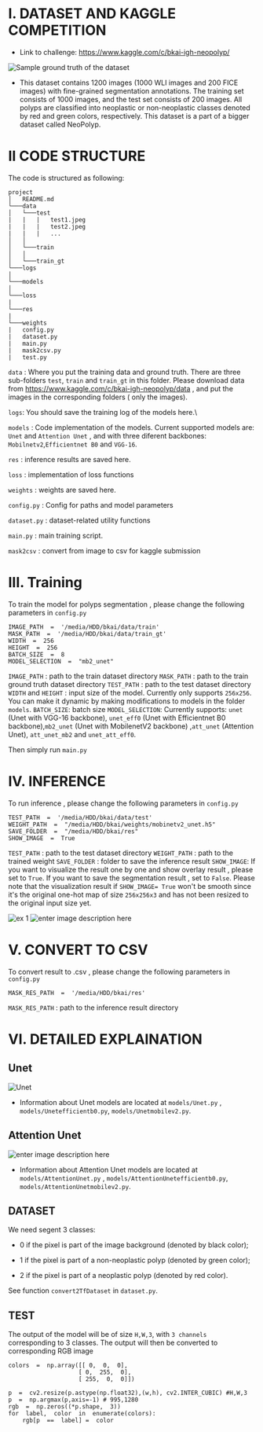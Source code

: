 # I. DATASET AND KAGGLE COMPETITION 
- Link to challenge: https://www.kaggle.com/c/bkai-igh-neopolyp/

![Sample ground truth of the dataset](https://production-media.paperswithcode.com/datasets/59a87a08-a2ae-4f94-8cd5-a8c4774f97f4.png)
-  This dataset contains 1200 images (1000 WLI images and 200 FICE images) with fine-grained segmentation annotations. The training set consists of 1000 images, and the test set consists of 200 images. All polyps are classified into neoplastic or non-neoplastic classes denoted by red and green colors, respectively. This dataset is a part of a bigger dataset called NeoPolyp.

# II CODE STRUCTURE 

The code is structured as following: 
```
project
│   README.md
└───data
│   └───test
|	|	|	test1.jpeg
|	|	|	test2.jpeg
|	|	|	...
│	│
│   └───train 
│	│
│   └───train_gt 
└───logs
│
└───models 
│
└───loss 
|
└───res 
|
└───weights
|	config.py
|	dataset.py
|	main.py
| 	mask2csv.py 
|	test.py	
```
`data` :  Where you put the training data and ground truth. There are three sub-folders `test`, `train` and `train_gt` in this folder. Please download data from https://www.kaggle.com/c/bkai-igh-neopolyp/data , and put the images in the corresponding folders ( only the images). 

`logs`: You should save the training log of the models here.\

`models` : Code implementation of the models. Current supported models are:  `Unet` and `Attention Unet` , and with three diferent backbones: `Mobilnetv2`,`Efficientnet B0` and  `VGG-16`.

`res` : inference results are saved here.

`loss` : implementation of loss functions

`weights` : weights are saved here.

`config.py` : Config for paths and model parameters 

`dataset.py` : dataset-related utility functions

`main.py` : main training script.

`mask2csv` : convert from image to csv for kaggle submission 

# III. Training 
To train the model for polyps segmentation , please change the following parameters in `config.py`
```
IMAGE_PATH  =  '/media/HDD/bkai/data/train'
MASK_PATH  =  '/media/HDD/bkai/data/train_gt'
WIDTH  =  256
HEIGHT  =  256
BATCH_SIZE  =  8
MODEL_SELECTION  =  "mb2_unet"
```
`IMAGE_PATH` : path to the train dataset directory
`MASK_PATH` : path to the train ground truth dataset directory
`TEST_PATH` : path to the test dataset directory
`WIDTH` and `HEIGHT` : input size of the model. Currently only supports `256x256`. You can make it dynamic by making modifications to models in the folder `models`.
`BATCH_SIZE`: batch size
`MODEL_SELECTION`: Currently supports: `unet` (Unet with VGG-16 backbone), `unet_eff0` (Unet with Efficientnet B0 backbone),`mb2_unet` (Unet with MobilenetV2 backbone)  ,`att_unet` (Attention Unet), `att_unet_mb2` and `unet_att_eff0`. 

Then simply run `main.py`

# IV. INFERENCE 

To run inference , please change the following parameters in `config.py`
```
TEST_PATH  =  '/media/HDD/bkai/data/test'
WEIGHT_PATH  =  "/media/HDD/bkai/weights/mobinetv2_unet.h5"
SAVE_FOLDER  =  "/media/HDD/bkai/res"
SHOW_IMAGE  =  True
```

`TEST_PATH` : path to the test dataset directory
`WEIGHT_PATH` : path to the trained weight 
`SAVE_FOLDER` : folder to save the inference result 
`SHOW_IMAGE`:  If you want to visualize the result one by one and show overlay result , please set to `True`. If you want to save the segmentation result , set to `False`. Please note that the visualization result if `SHOW_IMAGE= True` won't be smooth since it's the original one-hot map of size `256x256x3` and has not been resized to the original input size yet.

![ex 1](https://i.ibb.co/LxkR76J/ex1.png)
![enter image description here](https://i.ibb.co/ydkY10r/ex3.png)
# V. CONVERT TO CSV 
To convert result to .csv , please change the following parameters in `config.py`

```
MASK_RES_PATH  =  '/media/HDD/bkai/res'
```
`MASK_RES_PATH` : path to the inference result directory 

# VI. DETAILED EXPLAINATION 
## Unet 
![Unet](https://miro.medium.com/max/1838/1*f7YOaE4TWubwaFF7Z1fzNw.png)
- Information about Unet models are located at `models/Unet.py` , `models/Unetefficientb0.py`, `models/Unetmobilev2.py`.
## Attention Unet 

![enter image description here](https://miro.medium.com/max/724/1*PdYEf-OuUWkRsm2Lfrmy6A.png) 
- Information about Attention Unet models are located at `models/AttentionUnet.py` , `models/AttentionUnetefficientb0.py`, `models/AttentionUnetmobilev2.py`.

## DATASET 
We need segent 3 classes:

+ 0 if the pixel is part of the image background (denoted by black color);

+ 1 if the pixel is part of a non-neoplastic polyp (denoted by green color);

+ 2 if the pixel is part of a neoplastic polyp (denoted by red color).

See function `convert2TfDataset` in `dataset.py`.


## TEST

The output of the model will be of size `H,W,3`, with `3 channels` corresponding to 3 classes. The output will then be converted to corresponding RGB image 
```
colors  =  np.array([[ 0,  0,  0],
					[ 0,  255,  0],
					[ 255,  0,  0]])

p  =  cv2.resize(p.astype(np.float32),(w,h), cv2.INTER_CUBIC) #H,W,3
p  =  np.argmax(p,axis=-1) # 995,1280
rgb  =  np.zeros((*p.shape,  3))
for  label,  color  in  enumerate(colors):
	rgb[p  ==  label] =  color
```

  

